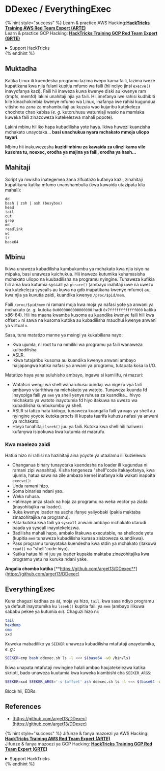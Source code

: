 # DDexec / EverythingExec

{% hint style="success" %}
Learn & practice AWS Hacking:<img src="/.gitbook/assets/arte.png" alt="" data-size="line">[**HackTricks Training AWS Red Team Expert (ARTE)**](https://training.hacktricks.xyz/courses/arte)<img src="/.gitbook/assets/arte.png" alt="" data-size="line">\
Learn & practice GCP Hacking: <img src="/.gitbook/assets/grte.png" alt="" data-size="line">[**HackTricks Training GCP Red Team Expert (GRTE)**<img src="/.gitbook/assets/grte.png" alt="" data-size="line">](https://training.hacktricks.xyz/courses/grte)

<details>

<summary>Support HackTricks</summary>

* Check the [**subscription plans**](https://github.com/sponsors/carlospolop)!
* **Join the** 💬 [**Discord group**](https://discord.gg/hRep4RUj7f) or the [**telegram group**](https://t.me/peass) or **follow** us on **Twitter** 🐦 [**@hacktricks\_live**](https://twitter.com/hacktricks\_live)**.**
* **Share hacking tricks by submitting PRs to the** [**HackTricks**](https://github.com/carlospolop/hacktricks) and [**HackTricks Cloud**](https://github.com/carlospolop/hacktricks-cloud) github repos.

</details>
{% endhint %}

## Muktadha

Katika Linux ili kuendesha programu lazima iwepo kama faili, lazima iweze kupatikana kwa njia fulani kupitia mfumo wa faili (hii ndiyo jinsi `execve()` inavyofanya kazi). Faili hii inaweza kuwa kwenye diski au kwenye ram (tmpfs, memfd) lakini unahitaji njia ya faili. Hii imefanya iwe rahisi kudhibiti kile kinachokimbia kwenye mfumo wa Linux, inafanya iwe rahisi kugundua vitisho na zana za mshambuliaji au kuzuia wao kujaribu kutekeleza chochote chao kabisa (_e. g._ kutoruhusu watumiaji wasio na mamlaka kuweka faili zinazoweza kutekelezwa mahali popote).

Lakini mbinu hii iko hapa kubadilisha yote haya. Ikiwa huwezi kuanzisha mchakato unayotaka... **basi unachukua nyara mchakato mmoja uliopo tayari**.

Mbinu hii inakuwezesha **kuzidi mbinu za kawaida za ulinzi kama vile kusoma tu, noexec, orodha ya majina ya faili, orodha ya hash...**

## Mahitaji

Script ya mwisho inategemea zana zifuatazo kufanya kazi, zinahitaji kupatikana katika mfumo unaoshambulia (kwa kawaida utazipata kila mahali):
```
dd
bash | zsh | ash (busybox)
head
tail
cut
grep
od
readlink
wc
tr
base64
```
## Mbinu

Ikiwa unaweza kubadilisha kumbukumbu ya mchakato kwa njia isiyo na mipaka, basi unaweza kuichukua. Hii inaweza kutumika kuhamasisha mchakato uliopo na kuubadilisha na programu nyingine. Tunaweza kufikia hili ama kwa kutumia syscall ya `ptrace()` (ambayo inahitaji uwe na uwezo wa kutekeleza syscalls au kuwa na gdb inapatikana kwenye mfumo) au, kwa njia ya kuvutia zaidi, kuandika kwenye `/proc/$pid/mem`.

Faili `/proc/$pid/mem` ni ramani moja kwa moja ya nafasi yote ya anwani ya mchakato (_e. g._ kutoka `0x0000000000000000` hadi `0x7ffffffffffff000` katika x86-64). Hii ina maana kwamba kusoma au kuandika kwenye faili hili kwa offset `x` ni sawa na kusoma kutoka au kubadilisha maudhui kwenye anwani ya virtual `x`.

Sasa, tuna matatizo manne ya msingi ya kukabiliana nayo:

* Kwa ujumla, ni root tu na mmiliki wa programu ya faili wanaweza kuibadilisha.
* ASLR.
* Ikiwa tutajaribu kusoma au kuandika kwenye anwani ambayo haijapangwa katika nafasi ya anwani ya programu, tutapata kosa la I/O.

Matatizo haya yana suluhisho ambayo, ingawa si kamilifu, ni mazuri:

* Watafsiri wengi wa shell wanaruhusu uundaji wa vigezo vya faili ambavyo vitarithiwa na michakato ya watoto. Tunaweza kuunda fd inayopiga faili ya `mem` ya shell yenye ruhusa za kuandika... hivyo michakato ya watoto inayotumia fd hiyo itakuwa na uwezo wa kubadilisha kumbukumbu ya shell.
* ASLR si tatizo hata kidogo, tunaweza kuangalia faili ya `maps` ya shell au nyingine yoyote kutoka procfs ili kupata taarifa kuhusu nafasi ya anwani ya mchakato.
* Hivyo tunahitaji `lseek()` juu ya faili. Kutoka kwa shell hili haliwezi kufanywa isipokuwa kwa kutumia `dd` maarufu.

### Kwa maelezo zaidi

Hatua hizo ni rahisi na hazihitaji aina yoyote ya utaalamu ili kuzielewa:

* Changanua binary tunayotaka kuendesha na loader ili kugundua ni ramani zipi wanahitaji. Kisha tengeneza "shell"code itakayofanya, kwa ujumla, hatua sawa na zile ambazo kernel inafanya kila wakati inapoita `execve()`:
* Unda ramani hizo.
* Soma binaries ndani yao.
* Weka ruhusa.
* Hatimaye anza stack na hoja za programu na weka vector ya ziada (inayohitajika na loader).
* Ruka kwenye loader na uache ifanye yaliyobaki (pakia maktaba zinazohitajika na programu).
* Pata kutoka kwa faili ya `syscall` anwani ambayo mchakato utarudi baada ya syscall inayotekelezwa.
* Badilisha mahali hapo, ambalo litakuwa executable, na shellcode yetu (kupitia `mem` tunaweza kubadilisha kurasa zisizoweza kuandikwa).
* Pass programu tunayotaka kuendesha kwa stdin ya mchakato (itakuwa `read()` na "shell"code hiyo).
* Katika hatua hii ni juu ya loader kupakia maktaba zinazohitajika kwa programu yetu na kuruka ndani yake.

**Angalia chombo katika** [**https://github.com/arget13/DDexec**](https://github.com/arget13/DDexec)

## EverythingExec

Kuna chaguzi kadhaa za `dd`, moja ya hizo, `tail`, kwa sasa ndiyo programu ya default inayotumika ku `lseek()` kupitia faili ya `mem` (ambayo ilikuwa sababu pekee ya kutumia `dd`). Chaguzi hizo ni:
```bash
tail
hexdump
cmp
xxd
```
Kuweka mabadiliko ya `SEEKER` unaweza kubadilisha mtafutaji anayetumika, _e. g._:
```bash
SEEKER=cmp bash ddexec.sh ls -l <<< $(base64 -w0 /bin/ls)
```
Ikiwa unapata mtafutaji mwingine halali ambao haujatekelezwa katika skripti, bado unaweza kuutumia kwa kuweka kiambishi cha `SEEKER_ARGS`:
```bash
SEEKER=xxd SEEKER_ARGS='-s $offset' zsh ddexec.sh ls -l <<< $(base64 -w0 /bin/ls)
```
Block hii, EDRs.

## References
* [https://github.com/arget13/DDexec](https://github.com/arget13/DDexec)

{% hint style="success" %}
Jifunze & fanya mazoezi ya AWS Hacking:<img src="/.gitbook/assets/arte.png" alt="" data-size="line">[**HackTricks Training AWS Red Team Expert (ARTE)**](https://training.hacktricks.xyz/courses/arte)<img src="/.gitbook/assets/arte.png" alt="" data-size="line">\
Jifunze & fanya mazoezi ya GCP Hacking: <img src="/.gitbook/assets/grte.png" alt="" data-size="line">[**HackTricks Training GCP Red Team Expert (GRTE)**<img src="/.gitbook/assets/grte.png" alt="" data-size="line">](https://training.hacktricks.xyz/courses/grte)

<details>

<summary>Support HackTricks</summary>

* Angalia [**mpango wa usajili**](https://github.com/sponsors/carlospolop)!
* **Jiunge na** 💬 [**kikundi cha Discord**](https://discord.gg/hRep4RUj7f) au [**kikundi cha telegram**](https://t.me/peass) au **fuata** sisi kwenye **Twitter** 🐦 [**@hacktricks\_live**](https://twitter.com/hacktricks\_live)**.**
* **Shiriki mbinu za hacking kwa kuwasilisha PRs kwa** [**HackTricks**](https://github.com/carlospolop/hacktricks) na [**HackTricks Cloud**](https://github.com/carlospolop/hacktricks-cloud) github repos.

</details>
{% endhint %}
